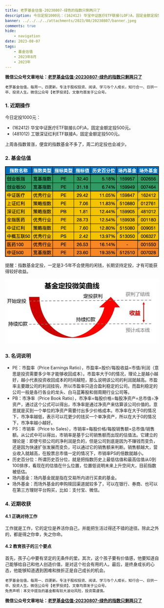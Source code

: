 ```yaml
---
title: 老罗基金估值-20230807-绿色的指数只剩两只了
description: 今日定投1000元：(162412) 华宝中证医疗ETF联接(LOF)A，固定金额定投500元。(481012) 工银深证红利ETF联接A，固定金额定投500元。上周各指数普涨，便宜的指数基金不多了，周二的定投也会减少。
banner: ../../../../attachments/2023/08/20230807/banner.jpeg
comments: true
hide:
    - navigation
date: 2023-08-07
tags:
    - 基金估值
    - 2023年8月
    - 2023年
---
```


__微信公众号文章地址：[老罗基金估值-20230807-绿色的指数只剩两只了](https://mp.weixin.qq.com/s/yL22ZthcHyu9YIHb_LX2ug)__

```
老罗基金估值，每周一、四更新。专注于股权投资、阅读、学习与个人成长，知行合一、日拱一卒、投资人生。微信公众号【老罗投资】，文章均首发于公众号。
```

### 1. 近期操作

今日定投1000元：

+ (162412) 华宝中证医疗ETF联接(LOF)A，固定金额定投500元。
+ (481012) 工银深证红利ETF联接A，固定金额定投500元。

上周各指数普涨，便宜的指数基金不多了，周二的定投也会减少。

### 2. 基金估值

![低估值指数基金(当前估值便宜适合定投)](../../../attachments/2023/08/20230807/1.png)

<p class="smile_curve_notice">
    提醒：指数基金定投，一定是3-5年不会使用的闲钱，长期坚持定投，才有可能获得较好收益。
</p>

![基金定投微笑曲线](../../../assets/images/smile_curve.jpeg)

### 3. 名词说明

+ PE：市盈率（Price Earnings Ratio），市盈率=股价/每股收益=市值/利润（意思是投资需要多少年才能够收回成本）。市盈率大于0的情况，理论上是越小越好，越小代表投资收回成本的时间越短，那么说明该公司的利润就越高。市盈率主要跟公司的利润挂钩，所以市盈率只适合盈利稳定的公司。而盈利稳定的公司一般是各行各业的龙头、白马蓝筹股和弱周期行业公司等。
+ PB：市净率（Price Book Ratio），市净率=每股价格÷每股净资产=总市值÷净资产，通过这个公式可以得出，市净率是通过净资产来估算该公司价值的。意思就是买到一个单位的净资产需要付出多少价格成本。市净率在大于0的情况下，市净率越低，表示可以花更少的钱买一个单净资产，所以在大于0的情况下，市净率越小越好。
+ PS：市销率（Price to Sales），市销率=每股价格/每股销售额=总市值/销售额。从公式中可以得出，市销率是基于公司销售额而出现的估值法。它建立的理论是：即使亏损公司的净利润是负的，但是公司到底是因为不赚钱而变负，还是因为快速扩张发展而变负，可以通过它的销售额来判断。销售额越大，营业收入就越高，在股票总市值一定的情况下，市销率PS的倍数就越小。
+ 历史百分位：所谓历史百分位，就是把指数历史上最低估值和最高估值从0到100排序，看现在的估值在什么位置，位置低说明未来上升空间大，目前指数被低估。
+ 场内基金：场内基金就是指在交易所内进行买卖的基金。
+ 场外基金：而场外基金的申购赎回渠道就较多了，可以在银行、券商、也可以在第三方理财平台购买，比如：支付宝、微信。

### 4. 近期收获

#### 4.1 正确对待工作

工作就是工作，它的定位是养活你自己，并能把生活过得还不错的途径。除此之外的，都是得之你幸，失之你命。

#### 4.2 教育孩子的三个要点

首先，孩子心中要有坚定的无条件的爱。其次，这个孩子要有价值感，他要知道自己能够给自己和他人创造价值，是对这个社会有用的人。最后，是终身成长的心态，他能够知道遇到困难和挫折正是自己成长的机会。

```
老罗基金估值，每周一、四更新。专注于股权投资、阅读、学习与个人成长，知行合一、日拱一卒、投资人生。微信公众号【老罗投资】，文章均首发于公众号。
免责声明：本文中提及的基金都有较大波动风险，投资需谨慎。
```

__微信公众号文章地址：[老罗基金估值-20230807-绿色的指数只剩两只了](https://mp.weixin.qq.com/s/yL22ZthcHyu9YIHb_LX2ug)__